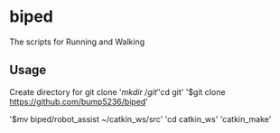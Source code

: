 # biped
The scripts for Running and Walking

## Usage
Create directory for git clone
'$mkdir ~/git'
'$cd git'
'$git clone https://github.com/bump5236/biped'

'$mv biped/robot_assist ~/catkin_ws/src'
'cd catkin_ws'
'catkin_make'

